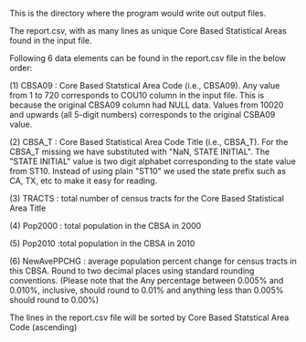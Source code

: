 This is the directory where the program would write out output files.

The report.csv, with as many lines as unique Core Based Statistical Areas found in the input file.

Following 6 data elements can be found in the report.csv file in the below order:

(1) CBSA09 : Core Based Statstical Area Code (i.e., CBSA09). Any value from 1 to 720 corresponds to COU10 column in the input file. This is because the original CBSA09 column had NULL data. Values from 10020 and upwards (all 5-digit numbers) corresponds to the original CSBA09 value.

(2) CBSA_T : Core Based Statistical Area Code Title (i.e., CBSA_T). For the CBSA_T missing we have substituted with "NaN, STATE INITIAL". The "STATE INITIAL" value is two digit alphabet corresponding to the state value from ST10. Instead of using plain "ST10" we used the state prefix such as CA, TX, etc to make it easy for reading.

(3) TRACTS : total number of census tracts for the Core Based Statistical Area Title

(4) Pop2000 : total population in the CBSA in 2000

(5) Pop2010 :total population in the CBSA in 2010

(6) NewAvePPCHG : average population percent change for census tracts in this CBSA. Round to two decimal places using standard rounding conventions. (Please note that the Any percentage between 0.005% and 0.010%, inclusive, should round to 0.01% and anything less than 0.005% should round to 0.00%)

The lines in the report.csv file will be sorted by Core Based Statstical Area Code (ascending)
